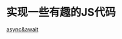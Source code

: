<!--
 * @Description: 
 * @Author: Moriaty
 * @Date: 2020-09-24 09:02:33
 * @Last modified by: Moriaty
 * @LastEditTime: 2020-09-24 09:08:01
-->
# 实现一些有趣的JS代码

[async&await](./async&await)

